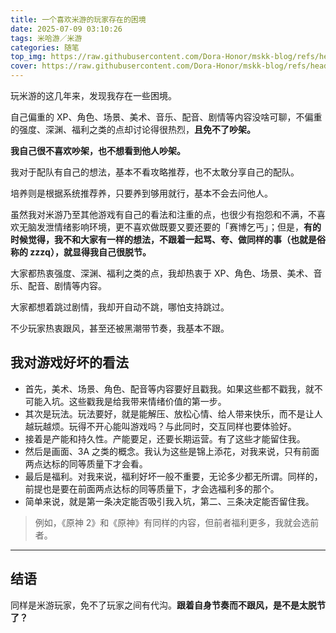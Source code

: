```yaml
---
title: 一个喜欢米游的玩家存在的困境
date: 2025-07-09 03:10:26
tags: 米哈游／米游
categories: 随笔
top_img: https://raw.githubusercontent.com/Dora-Honor/mskk-blog/refs/heads/main/Images/background/107270526_p0.webp
cover: https://raw.githubusercontent.com/Dora-Honor/mskk-blog/refs/heads/main/Images/background/107270526_p0.webp
---
```


玩米游的这几年来，发现我存在一些困境。

自己偏重的 XP、角色、场景、美术、音乐、配音、剧情等内容没啥可聊，不偏重的强度、深渊、福利之类的点却讨论得很热烈，**且免不了吵架。**

**我自己很不喜欢吵架，也不想看到他人吵架。**

我对于配队有自己的想法，基本不看攻略推荐，也不太敢分享自己的配队。

培养则是根据系统推荐养，只要养到够用就行，基本不会去问他人。

虽然我对米游乃至其他游戏有自己的看法和注重的点，也很少有抱怨和不满，不喜欢无脑发泄情绪影响环境，更不喜欢做既要又要还要的「赛博乞丐」；但是，**有的时候觉得，我不和大家有一样的想法，不跟着一起骂、夸、做同样的事（也就是俗称的 zzzq），就显得我自己很脱节。**

大家都热衷强度、深渊、福利之类的点，我却热衷于 XP、角色、场景、美术、音乐、配音、剧情等内容。

大家都想着跳过剧情，我却开自动不跳，哪怕支持跳过。

不少玩家热衷跟风，甚至还被黑潮带节奏，我基本不跟。

## 我对游戏好坏的看法

- 首先，美术、场景、角色、配音等内容要好且戳我。如果这些都不戳我，就不可能入坑。这些戳我是给我带来情绪价值的第一步。
- 其次是玩法。玩法要好，就是能解压、放松心情、给人带来快乐，而不是让人越玩越烦。玩得不开心能叫游戏吗？与此同时，交互同样也要体验好。
- 接着是产能和持久性。产能要足，还要长期运营。有了这些才能留住我。
- 然后是画面、3A 之类的概念。我认为这些是锦上添花，对我来说，只有前面两点达标的同等质量下才会看。
- 最后是福利。对我来说，福利好坏一般不重要，无论多少都无所谓。同样的，前提也是要在前面两点达标的同等质量下，才会选福利多的那个。
- 简单来说，就是第一条决定能否吸引我入坑，第二、三条决定能否留住我。
> 例如，《原神 2》和《原神》有同样的内容，但前者福利更多，我就会选前者。

---

## 结语

同样是米游玩家，免不了玩家之间有代沟。**跟着自身节奏而不跟风，是不是太脱节了？**